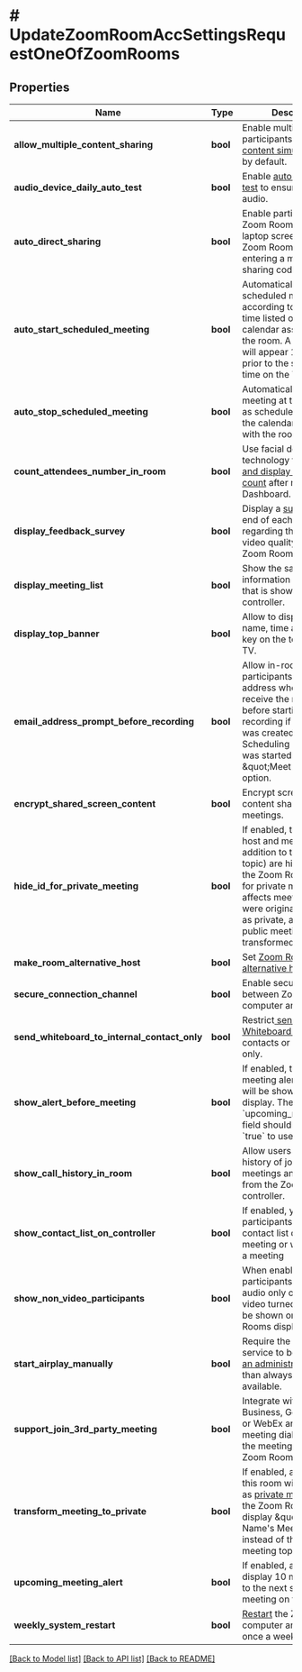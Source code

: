 # # UpdateZoomRoomAccSettingsRequestOneOfZoomRooms

## Properties

Name | Type | Description | Notes
------------ | ------------- | ------------- | -------------
**allow_multiple_content_sharing** | **bool** | Enable multiple participants to [share content simultaneously](https://support.zoom.us/hc/en-us/articles/360017767812-Sharing-Multiple-Screens-in-a-Zoom-Room) by default. | [optional]
**audio_device_daily_auto_test** | **bool** | Enable [automated audio test](https://support.zoom.us/hc/en-us/articles/360000319683-Zoom-Rooms-Daily-Audio-Testing) to ensure high quality audio. | [optional]
**auto_direct_sharing** | **bool** | Enable participants in a Zoom Room to share their laptop screen on the Zoom Room TV without entering a meeting ID or sharing code. | [optional]
**auto_start_scheduled_meeting** | **bool** | Automatically start scheduled meetings according to the start time listed on the calendar associated with the room. A meeting alert will appear 10 minutes prior to the scheduled time on the TV. | [optional]
**auto_stop_scheduled_meeting** | **bool** | Automatically stop the meeting at the end time as scheduled and listed in the calendar associated with the room. | [optional]
**count_attendees_number_in_room** | **bool** | Use facial detection technology to [determine and display the attendees count](https://support.zoom.us/hc/en-us/articles/360031027111-Count-Attendees-in-Zoom-Rooms) after meetings on Dashboard. | [optional]
**display_feedback_survey** | **bool** | Display a [survey](https://support.zoom.us/hc/en-us/articles/214193146-End-of-Meeting-Attendee-Feedback) at the end of each meeting regarding the audio and video quality on the Zoom Rooms Controller. | [optional]
**display_meeting_list** | **bool** | Show the same information on the TV that is shown on the controller. | [optional]
**display_top_banner** | **bool** | Allow to display room name, time and sharing key on the top portion of TV. | [optional]
**email_address_prompt_before_recording** | **bool** | Allow in-room participants to input email address where they can receive the recording before starting a recording if the meeting was created on the Scheduling Display or if it was started using the \&quot;Meet Now\&quot; option. | [optional]
**encrypt_shared_screen_content** | **bool** | Encrypt screen and content shared in meetings. | [optional]
**hide_id_for_private_meeting** | **bool** | If enabled, the meeting host and meeting ID (in addition to the meeting topic) are hidden from the Zoom Rooms display for private meetings. This affects meetings that were originally scheduled as private, as well as public meetings that were transformed to private. | [optional]
**make_room_alternative_host** | **bool** | Set [Zoom Rooms as the alternative host](https://support.zoom.us/hc/en-us/articles/203614149-Zoom-Rooms-as-Alternative-Host). | [optional]
**secure_connection_channel** | **bool** | Enable secure connection between Zoom Rooms computer and controller. | [optional]
**send_whiteboard_to_internal_contact_only** | **bool** | Restrict[ sending Whiteboard sessions](https://support.zoom.us/hc/en-us/articles/115004797286-Using-the-Whiteboard-in-Zoom-Rooms-for-Touch#h_781274b3-5237-4320-8826-be2120b00e21) to contacts or internal users only. | [optional]
**show_alert_before_meeting** | **bool** | If enabled, the upcoming meeting alert message will be shown on the TV display. The value of the &#x60;upcoming_meeting_alert&#x60; field should be set to &#x60;true&#x60; to use this field. | [optional]
**show_call_history_in_room** | **bool** | Allow users to see call history of joined meetings and phone calls from the Zoom Rooms controller. | [optional]
**show_contact_list_on_controller** | **bool** | If enabled, you can invite participants from the contact list during a meeting or when starting a meeting | [optional]
**show_non_video_participants** | **bool** | When enabled, meeting participants that are audio only or have their video turned off will also be shown on the Zoom Rooms display by default. | [optional]
**start_airplay_manually** | **bool** | Require the AirPlay service to be [started by an administrator](https://support.zoom.us/hc/en-us/articles/204726885-Screen-Share-Using-Airplay-Mirroring#h_a342ad38-4e46-47a8-a1d9-cded3b144b39) rather than always being available. | [optional]
**support_join_3rd_party_meeting** | **bool** | Integrate with Skype for Business, GoToMeeting, or WebEx and show the meeting dial-in button on the meeting list tab for Zoom Rooms Controllers. | [optional]
**transform_meeting_to_private** | **bool** | If enabled, all meetings in this room will be treated as [private meetings](https://support.zoom.us/hc/en-us/articles/115001051063-Zoom-Rooms-Private-Meetings), and the Zoom Room will display \&quot;Your Name&#39;s Meeting\&quot; instead of the real meeting topic. | [optional]
**upcoming_meeting_alert** | **bool** | If enabled, a reminder will display 10 minutes prior to the next scheduled meeting on the controller. | [optional]
**weekly_system_restart** | **bool** | [Restart](https://support.zoom.us/hc/en-us/articles/205418949-Zoom-Rooms-Weekly-System-Restart) the Zoom Rooms computer and controller once a week. | [optional]

[[Back to Model list]](../../README.md#models) [[Back to API list]](../../README.md#endpoints) [[Back to README]](../../README.md)
